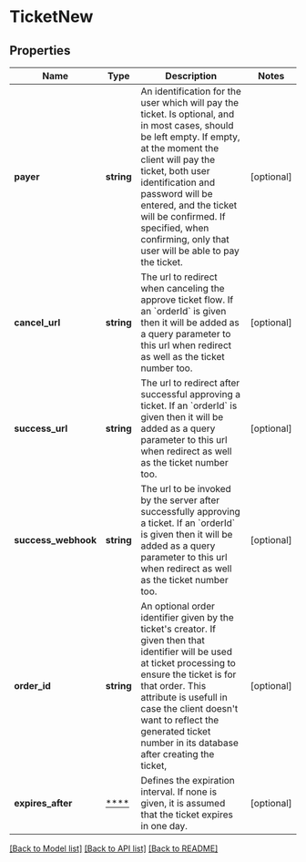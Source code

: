 # TicketNew

## Properties
Name | Type | Description | Notes
------------ | ------------- | ------------- | -------------
**payer** | **string** | An identification for the user which will pay the ticket. Is optional, and in most cases, should be left empty. If empty, at the moment the client will pay the ticket, both user identification and password will be entered, and the ticket will be confirmed. If specified, when confirming, only that user will be able to pay the ticket. | [optional] 
**cancel_url** | **string** | The url to redirect when canceling the approve ticket flow. If an &#x60;orderId&#x60; is given then it will be added as a query parameter to this url when redirect as well as the ticket number too. | [optional] 
**success_url** | **string** | The url to redirect after successful approving a ticket.  If an &#x60;orderId&#x60; is given then it will be added as a query parameter to this url when redirect as well as the ticket number too. | [optional] 
**success_webhook** | **string** | The url to be invoked by the server after successfully approving a  ticket. If an &#x60;orderId&#x60; is given then it will be added as a query parameter to this url when redirect as well as the ticket number too. | [optional] 
**order_id** | **string** | An optional order identifier given by the ticket&#x27;s creator. If given  then that identifier will be used at ticket processing to ensure the  ticket is for that order. This attribute is usefull in case the client doesn&#x27;t want to reflect  the generated ticket number in its database after creating the ticket, | [optional] 
**expires_after** | [****](.md) | Defines the expiration interval. If none is given, it is assumed that the ticket expires in one day. | [optional] 

[[Back to Model list]](../../README.md#documentation-for-models) [[Back to API list]](../../README.md#documentation-for-api-endpoints) [[Back to README]](../../README.md)

